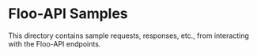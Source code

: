 # Floo-API Samples

This directory contains sample requests, responses, etc., from interacting with the Floo-API endpoints.
